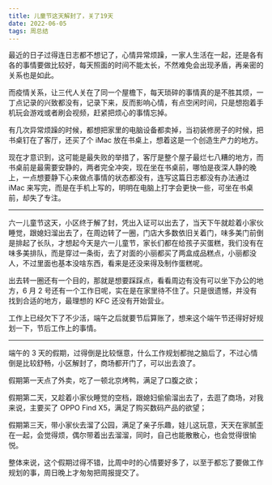 ```yaml
---
title: 儿童节这天解封了，关了19天
date: 2022-06-05
tags: 周总结
---
```


最近的日子过得连日志都不想记了，心情异常烦躁，一家人生活在一起，还是各有各的事情要做比较好，每天照面的时间不能太长，不然难免会出现矛盾，再亲密的关系也是如此。

<!-- more -->

而疫情关系，让三代人关在了同一个屋檐下，每天琐碎的事情真的是不胜其烦，一丁点记录的兴致都没有，记录下来，反而影响心情，有点空闲时间，只是想抱着手机玩会游戏或者刷会视频，赶紧把烦心的事情忘掉。

有几次异常烦躁的时候，都想把家里的电脑设备都卖掉，当初装修房子的时候，把书桌钉在了客厅，还买了个 iMac 放在书桌上，想着这是一个创造生产力的地方。

现在才意识到，这可能是最失败的举措了，客厅是整个屋子最烂七八糟的地方，而书桌前是最需要安静的，两者完全冲突，现在坐在书桌前，哪怕是夜深人静的晚上，一点想要静下心来做点事情的状态都没有，连写这篇日志都没有办法通过 iMac 来写完，而是在手机上写的，明明在电脑上打字会更快一些，可坐在书桌前，却失了专注。

---

六一儿童节这天，小区终于解了封，凭出入证可以出去了，当天下午就趁着小家伙睡觉，跟媳妇溜出去了，在周边转了一圈，门店大多数依旧关着门，味多美门前倒是排起了长队，才想起今天是六一儿童节，家长们都在给孩子买蛋糕，我们没有在味多美排队，而是穿过一条街，去了对面的小丽都买了两盒成品糕点，小丽都没人，不过里面也基本没啥东西，看来是还没来得及制作蛋糕呢。

出去转一圈还有一个目的，那就是想要踩踩点，看看周边有没有可以坐下办公的地方，6 月 2 号还有一个工作日呢，实在是在家里待不住了。只是很遗憾，并没有找到合适的地方，最理想的 KFC 还没有开始营业。

工作上已经欠下了不少活，端午之后就要节后算账了，想来这个端午节还得好好规划一下，节后工作上的事情。

---

端午的 3 天的假期，过得倒是比较惬意，什么工作规划都抛之脑后了，不过心情倒是比较舒畅，小区解封了，商场都开门了，可以出去浪了。

假期第一天点了外卖，吃了一顿北京烤鸭，满足了口腹之欲；

假期第二天，又趁着小家伙睡觉的空档，跟媳妇偷偷溜出去了，去逛了商场，对我来说，主要买了 OPPO Find X5，满足了购买数码产品的欲望；

假期第三天，带小家伙去溜了公园，满足了亲子乐趣，娃儿这玩意，天天在家腻歪在一起，会觉得烦，偶尔带着出去溜溜，同时，自己也能散散心，也会觉得很愉悦。

整体来说，这个假期过得不错，比周中时的心情要好多了，以至于都忘了要做工作规划的事，周日晚上才匆匆把周报提交了。

